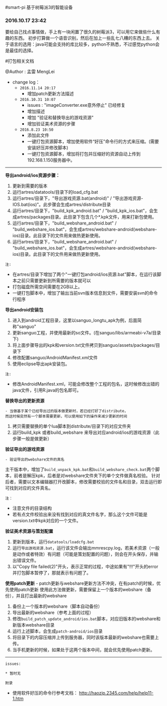#smart-pi
基于树莓派3的智能设备
 
### 2016.10.17 23:42
要给自己找点事情做，手上有一块闲置了很久的树莓派3，可以用它来做些什么有趣的东西。
初步打算做一个语音识别，然后在加上一些乱七八糟的东西上去。
关于语言的选用：java可能会支持的库比较多，python不熟悉，不过感觉python会是最佳的选择。


#打包相关文档

@Author : 孟雷 MengLei

* change log：
    * `2016.11.14 20:17`
        * 增加patch更新方法描述
    * `2016.10.31 10:07`
        * issues : "imageConverter.exe意外停止" 已经修复
        * 增加描述
        * 增加 "验证和替换导出的游戏资源"
        * 增加验证美术资源的步骤
    * `2016.8.23 10:50`
        * 添加此文件
        * 一键打包资源脚本，增加使用软件“好压”命令行的方式来压缩。(需要安装好压并修改脚本)
        * 一键打包资源脚本，增加将打包并压缩好的资源自动上传到192.168.1.150服务器中。

------------------------
**导出android/ios资源步骤：**

1. 更新到需要的版本
1. 运行artres/datatools/目录下的load_cfg.bat
1. 运行artres/目录下，"导出游戏资源.bat(android)" / "导出游戏资源-IOS.bat(ios)"。此步骤会生成artres/distribute目录
1. 运行artres/目录下，"build_kpk_android.bat" / "build_kpk_ios.bat"，会生成artres/packages目录。此目录下包含几个*.kpk文件，用来打新包使用。
1. 运行artres/目录下，"build_webshare_android.bat" / "build_webshare_ios.bat"，会生成artres/webshare-android(webshare-ios)目录。此目录下的文件用来做热更新使用。
1. 运行artres/目录下，"build_webshare_android.bat" / "build_webshare_ios.bat"，会生成artres/webshare-android(webshare-ios)目录。此目录下的文件用来做热更新使用。

`注:`
* 在artres/目录下增加了两个"一键打包android/ios资源.bat"脚本，在运行该脚本之前只需要更新到所需要的版本就可以
* 打包磁盘所需空间需要在2GB以上。
* 一键打包脚本中，增加了输出当前svn版本信息到文件，需要安装svn的命令行程序

**导出android安装包**

1. 进入到android工程目录，这里以sanguo_longtu_apk为例，后面简称"sanguo"
1. 更新sanguo工程，并使用最新的so文件。(在sanguo/libs/armeabi-v7a/目录下)
1. 将上面步骤导出的kpk和version.txt文件拷贝到sanguo/assets/packages/目录下
1. 修改配置sanguo/AndroidManifest.xml文件
1. 使用eclipse导出apk安装包。

`注:`
* 修改AndroidManifest.xml，可能会修改整个工程的包名，这时候修改出错的java文件，引用R.java的包名即可。

**替换导出的更新资源**

    - 当做基于某个已经导出过的版本做更新时，若已经打好了distribute，
    而这时候突然有一个脚本需要更新，可以使用如下的操作来减少更新的时间

1. 拷贝需要替换的单个lua脚本到distribute/目录下的对应文件夹
1. 运行build_kpk 或者build_webshare 来导出对应android/ios的游戏资源（此步骤一般是做更新）

**验证导出的游戏资源**

    - 验证导出的webshare文件的真名

主干版本中，增加了`build_unpack_kpk.bat`和`build_webshare_check.bat`两个脚本，前者是解压kpk，后者是对webshare文件夹下的单个文件做真名校验。
针对后者，需要以文本编辑器打开改脚本，修改需要校验的文件名和目录，双击运行即可找到对应的文件真名。

`注：`
* 注意文件的目录结构
* 若有点文件校验出来没有找到对应的真文件名字，那么这个文件可能是version.txt中kpk对应的一个文件。



**验证美术资源与策划配置**

1. 更新到版本，运行`datatools/loadcfg.bat`
1. 运行`导出游戏资源.bat`，运行该文件会输出mmrescpy.log，若美术资源（一般是动作或者特效）有问题（可能是策划配置的问题），则会在开头保存，并输出错误文件。
1. 以"Copy file failed(2)"开头，表示正常的过程，中途如果有"!!!"开头的error并打包脚本暂停了，那就表示有问题了。


**使用patch更新**
    - patch更新与webshare更新方法不冲突，在有patch的时候，优先使用patch更新
    使用此方法做更新，需要保留上一个版本的webshare（备份），并且打出最新的webshare
1. 备份上一个版本的webshare（脚本自动备份）
2. 导出最新的webshare（参考上面的过程）
3. 修改`build_patch_update_android/ios.bat`脚本，对应旧版本的webshare和新版本webshare目录
4. 运行上述脚本，会生成`patch-android/ios`目录
5. 将目录下的内容压缩并上传到服务器，同时该版本最新的webshare也需要上传。
6. 当手机更新的时候，如果处于这两个版本中间，就会优先使用patch更新。


----------------------
`issues:`

    * 暂时无

`附录`

* 使用软件好压的命令行参考文档： http://haozip.2345.com/help/help11-1.htm
